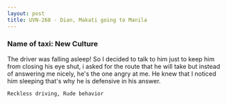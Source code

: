 ```yaml
---
layout: post
title: UVN-268 - Dian, Makati going to Manila
---
```


### Name of taxi: New Culture

The driver was falling asleep! So I decided to talk to him just to keep him from closing his eye shut, i asked for the route that he will take but instead of answering me nicely, he's the one angry at me. He knew that I noticed him sleeping that's why he is defensive in his answer. 

```Reckless driving, Rude behavior```
